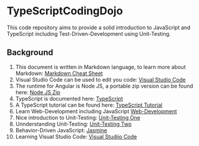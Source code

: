 # TypeScriptCodingDojo
This code repository aims to provide a solid introduction
to JavaScript and TypeScript including Test-Driven-Development using Unit-Testing.

## Background

1. This document is written in Markdown language, to learn more about Markdown: [Markdown Cheat Sheet](https://www.markdownguide.org/cheat-sheet/)
2. Visual Studio Code can be used to edit you code: [Visual Studio Code](https://code.visualstudio.com/)
3. The runtime for Angular is Node JS, a portable zip version can be found here: [Node JS Zip](https://nodejs.org/en/download/current)
4. TypeScript is documented here: [TypeScript](https://www.typescriptlang.org/)
5. A TypeScript tutorial can be found here: [TypeScript Tutorial](https://www.typescripttutorial.net/)
6. Learn Web-Development including JavaScript [Web-Development](https://developer.mozilla.org/en-US/docs/Web/Tutorials)
7. Nice introduction to Unit-Testing: [Unit-Testing One](https://www.testim.io/blog/typescript-unit-testing-101/)
8. Unnderstanding Unit-Testing: [Unit-Testing Two](https://chiragrupani.medium.com/writing-unit-tests-in-typescript-d4719b8a0a40)
9. Behavior-Driven JavaScript: [Jasmine](https://jasmine.github.io/)
10. Learning Visual Studio Code: [Visual Studiio Code](https://code.visualstudio.com/docs/nodejs/nodejs-tutorial)







